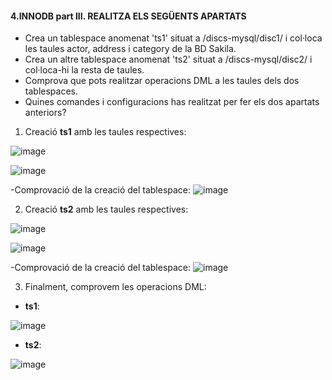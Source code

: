 #### 4.INNODB part III. REALITZA ELS SEGÜENTS APARTATS

-	Crea un tablespace anomenat 'ts1' situat a /discs-mysql/disc1/ i col·loca les taules actor, address i category de la BD Sakila.
-	Crea un altre tablespace anomenat 'ts2' situat a /discs-mysql/disc2/ i col·loca-hi la resta de taules.
-	Comprova que pots realitzar operacions DML a les taules dels dos tablespaces.
-	Quines comandes i configuracions has realitzat per fer els dos apartats anteriors?

1. Creació **ts1** amb les taules respectives:

![image](https://user-images.githubusercontent.com/79662843/161439758-793d8c20-47d4-4ea2-8f36-e6f1f2561c22.png)

![image](https://user-images.githubusercontent.com/79662843/161439764-7b5db454-8670-4b91-bd5c-363178fc4fb8.png)

-Comprovació de la creació del tablespace:
![image](https://user-images.githubusercontent.com/79662843/161439950-3f300e45-78aa-4e98-a74a-04157003b5cc.png)


2. Creació **ts2** amb les taules respectives:

![image](https://user-images.githubusercontent.com/79662843/161440971-bc340216-cdc9-4f15-acdd-8a670afa58e2.png)

![image](https://user-images.githubusercontent.com/79662843/161440978-398bb562-e868-4c39-9921-405ecaa5b597.png)

-Comprovació de la creació del tablespace:
![image](https://user-images.githubusercontent.com/79662843/161441004-91686fca-19be-4ce0-8fe3-75a66b986f2f.png)


3. Finalment, comprovem les operacions DML:
  - **ts1**:

  ![image](https://user-images.githubusercontent.com/79662843/161441386-3616472d-0b1e-4628-8df1-8b13842f210c.png)

  - **ts2**:

  ![image](https://user-images.githubusercontent.com/79662843/161441464-2ed75042-e312-4ab6-8a76-d301dd0c0ac2.png)

